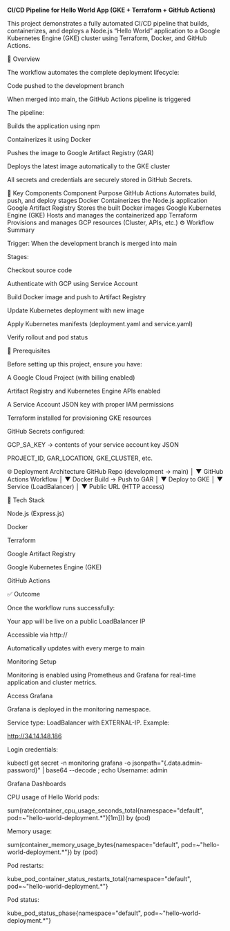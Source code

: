 **CI/CD Pipeline for Hello World App (GKE + Terraform + GitHub Actions)**

This project demonstrates a fully automated CI/CD pipeline that builds, containerizes, and deploys a Node.js “Hello World” application to a Google Kubernetes Engine (GKE) cluster using Terraform, Docker, and GitHub Actions.

📘 Overview

The workflow automates the complete deployment lifecycle:

Code pushed to the development branch

When merged into main, the GitHub Actions pipeline is triggered

The pipeline:

Builds the application using npm

Containerizes it using Docker

Pushes the image to Google Artifact Registry (GAR)

Deploys the latest image automatically to the GKE cluster

All secrets and credentials are securely stored in GitHub Secrets.

🧠 Key Components
Component	Purpose
GitHub Actions	Automates build, push, and deploy stages
Docker	Containerizes the Node.js application
Google Artifact Registry	Stores the built Docker images
Google Kubernetes Engine (GKE)	Hosts and manages the containerized app
Terraform	Provisions and manages GCP resources (Cluster, APIs, etc.)
⚙️ Workflow Summary

Trigger: When the development branch is merged into main

Stages:

Checkout source code

Authenticate with GCP using Service Account

Build Docker image and push to Artifact Registry

Update Kubernetes deployment with new image

Apply Kubernetes manifests (deployment.yaml and service.yaml)

Verify rollout and pod status

🔑 Prerequisites

Before setting up this project, ensure you have:

A Google Cloud Project (with billing enabled)

Artifact Registry and Kubernetes Engine APIs enabled

A Service Account JSON key with proper IAM permissions

Terraform installed for provisioning GKE resources

GitHub Secrets configured:

GCP_SA_KEY → contents of your service account key JSON

PROJECT_ID, GAR_LOCATION, GKE_CLUSTER, etc.

🌐 Deployment Architecture
GitHub Repo (development → main)
        │
        ▼
 GitHub Actions Workflow
        │
        ▼
   Docker Build → Push to GAR
        │
        ▼
     Deploy to GKE
        │
        ▼
   Service (LoadBalancer)
        │
        ▼
   Public URL (HTTP access)

🧩 Tech Stack

Node.js (Express.js)

Docker

Terraform

Google Artifact Registry

Google Kubernetes Engine (GKE)

GitHub Actions

✅ Outcome

Once the workflow runs successfully:

Your app will be live on a public LoadBalancer IP

Accessible via http://<external-ip>

Automatically updates with every merge to main

Monitoring Setup

Monitoring is enabled using Prometheus and Grafana for real-time application and cluster metrics.

Access Grafana

Grafana is deployed in the monitoring namespace.

Service type: LoadBalancer with EXTERNAL-IP. Example:

http://34.14.148.186


Login credentials:

kubectl get secret -n monitoring grafana -o jsonpath="{.data.admin-password}" | base64 --decode ; echo
Username: admin

Grafana Dashboards

CPU usage of Hello World pods:

sum(rate(container_cpu_usage_seconds_total{namespace="default", pod=~"hello-world-deployment.*"}[1m])) by (pod)


Memory usage:

sum(container_memory_usage_bytes{namespace="default", pod=~"hello-world-deployment.*"}) by (pod)


Pod restarts:

kube_pod_container_status_restarts_total{namespace="default", pod=~"hello-world-deployment.*"}


Pod status:

kube_pod_status_phase{namespace="default", pod=~"hello-world-deployment.*"}
